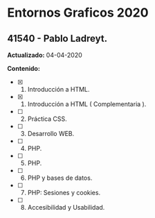 # Entornos Graficos 2020

## 41540 - Pablo Ladreyt.

**Actualizado:** 04-04-2020

**Contenido:**
- [x] 1. Introducción a HTML.
- [x] 1. Introducción a HTML ( Complementaria ).
- [ ] 2. Práctica CSS.
- [ ] 3. Desarrollo WEB.
- [ ] 4. PHP.
- [ ] 5. PHP.
- [ ] 6. PHP y bases de datos.
- [ ] 7. PHP: Sesiones y cookies.
- [ ] 8. Accesibilidad y Usabilidad.
